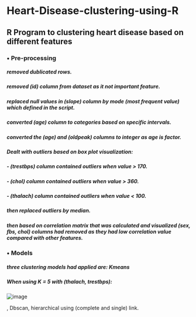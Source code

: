 # Heart-Disease-clustering-using-R
## R Program to clustering heart disease based on different features

### • Pre-processing
##### removed dublicated rows.
##### removed (id) column from dataset as it not important feature.
##### replaced null values in (slope) column by mode (most frequent value) which defined in the script.
##### converted (age) column to categories based on specific intervals.
##### converted the (age) and (oldpeak) columns to integer as age is factor.
##### Dealt with outliers based on box plot visualization:
##### - (trestbps) column contained outliers when value > 170.
##### - (chol) column contained outliers when value > 360.
##### - (thalach) column contained outliers when value < 100.
##### then replaced outliers by median.

##### then based on correlation matrix that was calculated and visualized (sex, fbs, chol) columns had removed as they had low correlation value compared with other features.

### • Models
##### three clustering models had applied are: Kmeans
##### When using K = 5 with (thalach, trestbps):
![image](https://github.com/Mustafa-sayed23/Heart-Disease-clustering-using-R/assets/162192046/6953b27e-69e7-463b-b332-e48fa2268142)



, Dbscan, hierarchical using (complete and single) link.

